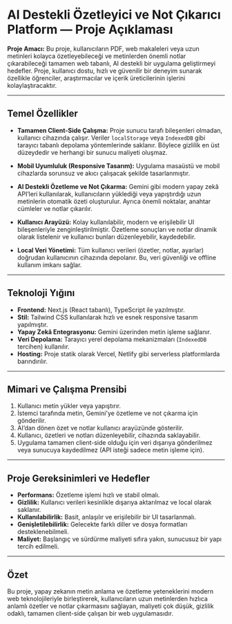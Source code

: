 # AI Destekli Özetleyici ve Not Çıkarıcı Platform — Proje Açıklaması

**Proje Amacı:**
Bu proje, kullanıcıların PDF, web makaleleri veya uzun metinleri kolayca özetleyebileceği ve metinlerden önemli notlar çıkarabileceği tamamen web tabanlı, AI destekli bir uygulama geliştirmeyi hedefler. Proje, kullanıcı dostu, hızlı ve güvenilir bir deneyim sunarak özellikle öğrenciler, araştırmacılar ve içerik üreticilerinin işlerini kolaylaştıracaktır.

---

## Temel Özellikler

* **Tamamen Client-Side Çalışma:**
  Proje sunucu tarafı bileşenleri olmadan, kullanıcı cihazında çalışır. Veriler `localStorage` veya `IndexedDB` gibi tarayıcı tabanlı depolama yöntemlerinde saklanır. Böylece gizlilik en üst düzeydedir ve herhangi bir sunucu maliyeti oluşmaz.

* **Mobil Uyumluluk (Responsive Tasarım):**
  Uygulama masaüstü ve mobil cihazlarda sorunsuz ve akıcı çalışacak şekilde tasarlanmıştır.

* **AI Destekli Özetleme ve Not Çıkarma:**
  Gemini gibi modern yapay zekâ API’leri kullanılarak, kullanıcıların yüklediği veya yapıştırdığı uzun metinlerin otomatik özeti oluşturulur. Ayrıca önemli noktalar, anahtar cümleler ve notlar çıkarılır.

* **Kullanıcı Arayüzü:**
  Kolay kullanılabilir, modern ve erişilebilir UI bileşenleriyle zenginleştirilmiştir. Özetleme sonuçları ve notlar dinamik olarak listelenir ve kullanıcı bunları düzenleyebilir, kaydedebilir.

* **Local Veri Yönetimi:**
  Tüm kullanıcı verileri (özetler, notlar, ayarlar) doğrudan kullanıcının cihazında depolanır. Bu, veri güvenliği ve offline kullanım imkanı sağlar.

---

## Teknoloji Yığını

* **Frontend:** Next.js (React tabanlı), TypeScript ile yazılmıştır.
* **Stil:** Tailwind CSS kullanılarak hızlı ve esnek responsive tasarım yapılmıştır.
* **Yapay Zekâ Entegrasyonu:** Gemini üzerinden metin işleme sağlanır.
* **Veri Depolama:** Tarayıcı yerel depolama mekanizmaları (`IndexedDB` tercihen) kullanılır.
* **Hosting:** Proje statik olarak Vercel, Netlify gibi serverless platformlarda barındırılır.

---

## Mimari ve Çalışma Prensibi

1. Kullanıcı metin yükler veya yapıştırır.
2. İstemci tarafında metin, Gemini'ye özetleme ve not çıkarma için gönderilir.
3. AI’dan dönen özet ve notlar kullanıcı arayüzünde gösterilir.
4. Kullanıcı, özetleri ve notları düzenleyebilir, cihazında saklayabilir.
5. Uygulama tamamen client-side olduğu için veri dışarıya gönderilmez veya sunucuya kaydedilmez (API isteği sadece metin işleme için).

---

## Proje Gereksinimleri ve Hedefler

* **Performans:** Özetleme işlemi hızlı ve stabil olmalı.
* **Gizlilik:** Kullanıcı verileri kesinlikle dışarıya aktarılmaz ve local olarak saklanır.
* **Kullanılabilirlik:** Basit, anlaşılır ve erişilebilir bir UI tasarlanmalı.
* **Genişletilebilirlik:** Gelecekte farklı diller ve dosya formatları desteklenebilmeli.
* **Maliyet:** Başlangıç ve sürdürme maliyeti sıfıra yakın, sunucusuz bir yapı tercih edilmeli.

---

## Özet

Bu proje, yapay zekanın metin anlama ve özetleme yeteneklerini modern web teknolojileriyle birleştirerek, kullanıcıların uzun metinlerden hızlıca anlamlı özetler ve notlar çıkarmasını sağlayan, maliyeti çok düşük, gizlilik odaklı, tamamen client-side çalışan bir web uygulamasıdır.
